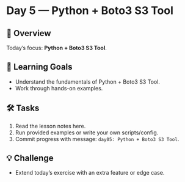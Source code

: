 # Day 5 — Python + Boto3 S3 Tool

## 📖 Overview
Today’s focus: **Python + Boto3 S3 Tool**.

## 🎯 Learning Goals
- Understand the fundamentals of Python + Boto3 S3 Tool.
- Work through hands-on examples.

## 🛠️ Tasks
1. Read the lesson notes here.
2. Run provided examples or write your own scripts/config.
3. Commit progress with message: `day05: Python + Boto3 S3 Tool`.

## 💡 Challenge
- Extend today’s exercise with an extra feature or edge case.
